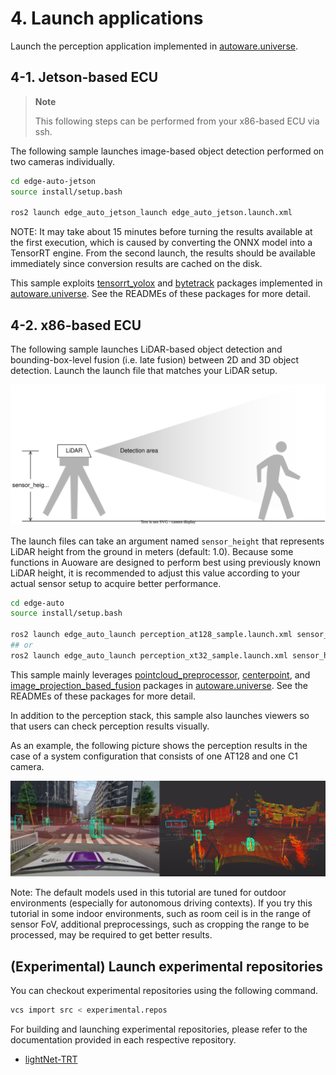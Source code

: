 # 4. Launch applications

Launch the perception application implemented in [autoware.universe](https://github.com/autowarefoundation/autoware.universe.git).

## 4-1. Jetson-based ECU

> **Note**
> 
> This following steps can be performed from your x86-based ECU via ssh.

The following sample launches image-based object detection performed on two cameras individually.


```sh
cd edge-auto-jetson
source install/setup.bash

ros2 launch edge_auto_jetson_launch edge_auto_jetson.launch.xml
```
NOTE: It may take about 15 minutes before turning the results available at the first execution, which is caused by converting the ONNX model into a TensorRT engine.
From the second launch, the results should be available immediately since conversion results are cached on the disk.


This sample exploits [tensorrt_yolox](https://github.com/autowarefoundation/autoware.universe/tree/main/perception/tensorrt_yolox)
and [bytetrack](https://github.com/autowarefoundation/autoware.universe/tree/main/perception/bytetrack) packages implemented in [autoware.universe](https://github.com/autowarefoundation/autoware.universe.git).
See the READMEs of these packages for more detail.

## 4-2. x86-based ECU

The following sample launches LiDAR-based object detection and bounding-box-level fusion (i.e. late fusion) between 2D and 3D object detection.
Launch the launch file that matches your LiDAR setup.

![demo_construction](figures/demo_construction.drawio.svg "demo_construction.svg")

The launch files can take an argument named `sensor_height` that represents LiDAR height from the ground in meters (default: 1.0).
Because some functions in Auoware are designed to perform best using previously known LiDAR height,
it is recommended to adjust this value according to your actual sensor setup to acquire better performance.

```sh
cd edge-auto
source install/setup.bash

ros2 launch edge_auto_launch perception_at128_sample.launch.xml sensor_height:=[sensor height from the ground]
## or
ros2 launch edge_auto_launch perception_xt32_sample.launch.xml sensor_height:=[sensor height from the ground]
```

This sample mainly leverages [pointcloud_preprocessor](https://github.com/autowarefoundation/autoware.universe/tree/main/sensing/pointcloud_preprocessor), [centerpoint](https://github.com/autowarefoundation/autoware.universe/tree/main/perception/lidar_centerpoint), and [image_projection_based_fusion](https://github.com/autowarefoundation/autoware.universe/tree/main/perception/image_projection_based_fusion) packages
in [autoware.universe](https://github.com/autowarefoundation/autoware.universe.git).
See the READMEs of these packages for more detail.

In addition to the perception stack, this sample also launches viewers so that users can check perception results visually.

As an example, the following picture shows the perception results in the case of a system configuration that consists of one AT128 and one C1 camera.

![Example: perception result](../sample.png "Example: perception result")

Note: The default models used in this tutorial are tuned for outdoor environments
(especially for autonomous driving contexts).
If you try this tutorial in some indoor environments, such as room ceil is in the range of sensor FoV, 
additional preprocessings, such as cropping the range to be processed, may be required to get better results.

## (Experimental) Launch experimental repositories

You can checkout experimental repositories using the following command.

```sh
vcs import src < experimental.repos
```

For building and launching experimental repositories, please refer to the documentation provided in each respective repository.

- [lightNet-TRT](https://github.com/kminoda/lightNet-TRT-ROS2)